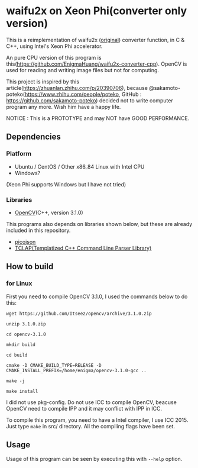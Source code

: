 # waifu2x on Xeon Phi(converter only version)

This is a reimplementation of waifu2x ([original](https://github.com/nagadomi/waifu2x)) converter function, in C & C++, using Intel's Xeon Phi accelerator.

An pure CPU version of this program is this(https://github.com/EnigmaHuang/waifu2x-converter-cpp). OpenCV is used for reading and writing image files but not for computing.

This project is inspired by this article(https://zhuanlan.zhihu.com/p/20390706), because @sakamoto-poteko(https://www.zhihu.com/people/poteko, GitHub :  https://github.com/sakamoto-poteko) decided not to write computer program any more. Wish him have a happy life.

NOTICE : This is a PROTOTYPE and may NOT have GOOD PERFORMANCE. 

## Dependencies

### Platform

 * Ubuntu / CentOS / Other x86_84 Linux with Intel CPU
 * Windows?
 
(Xeon Phi supports Windows but I have not tried)

### Libraries

 * [OpenCV](http://opencv.org/)(C++, version 3.1.0)

This programs also depends on libraries shown below, but these are already included in this repository.

 * [picojson](https://github.com/kazuho/picojson)
 * [TCLAP(Templatized C++ Command Line Parser Library)](http://tclap.sourceforge.net/)

## How to build

### for Linux

First you need to compile OpenCV 3.1.0, I used the commands below to do this:

`wget https://github.com/Itseez/opencv/archive/3.1.0.zip`

`unzip 3.1.0.zip`

`cd opencv-3.1.0`

`mkdir build`

`cd build`

`cmake -D CMAKE_BUILD_TYPE=RELEASE -D CMAKE_INSTALL_PREFIX=/home/enigma/opencv-3.1.0-gcc ..`

`make -j`

`make install`

I did not use pkg-config. Do not use ICC to compile OpenCV, beacuse OpenCV need to compile IPP and it may conflict with IPP in ICC. 

To compile this program, you need to have a Intel compiler, I use ICC 2015. Just type `make` in src/ directory. All the compiling flags have been set.

## Usage

Usage of this program can be seen by executing this with `--help` option.
